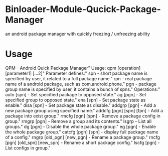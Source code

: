 # Binloader-Module-Qucick-Package-Manager
an android package manager with quickly freezing / unfreezing ability
# Usage
 QPM - Android Quick Package Manager"
 Usage: qpm [operation] [parameter1] [...2]"
 Parameter defines:"
    spn - short package name is specified by user, it related to a full package name."
    rpn - real package name of a android package, such as com.android.phone."
    pgn - package group name is specified by user, it contains a bunch of spns."
 Operations:"
    auto [spn] - Set specified package to opposed state."
    ag [pgn] - Set specified group to opposed state."
    ena [spn] - Set package state as enable."
    disa [spn] - Set package state as disable."
    addgrp [pgn] - Add a new package group using specified name."
    addcfg [pgn] [spn] [fpn] - Add a package into exist group."
    rmcfg [pgn] [spn] - Remove a package config in group."
    rmgrp [pgn] - Remove a group and its contents."
    lsgrp - List all groups."
    dg [pgn] - Disable the whole package group."
    eg [pgn] - Enable the whole package group."
    catcfg [pgn] [spn] - display full package name of a config."
    rngrp [old_pgn] [new_pgn] - Rename a package group."
    rncfg [pgn] [old_spn] [new_spn] - Rename a short package config."
    lscfg [pgn] - List configs in group."
 
